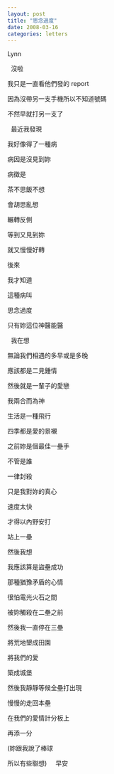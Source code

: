 ```yaml
---
layout: post
title: "思念過度"
date: 2008-03-16
categories: letters
---
```



Lynn


 
沒啦


我只是一直看他們發的
report


因為沒帶另一支手機所以不知道號碼


不然早就打另一支了


 
最近我發現


我好像得了一種病


病因是沒見到妳


病徵是


茶不思飯不想


會胡思亂想


輾轉反側


等到又見到妳


就又慢慢好轉


後來


我才知道


這種病叫


思念過度


只有妳這位神醫能醫


 
我在想


無論我們相遇的多早或是多晚


應該都是二見鍾情


然後就是一輩子的愛戀


我兩合而為神


生活是一種飛行


四季都是愛的景襯


之前妳是個最佳一壘手


不管是誰


一律封殺


只是我對妳的真心


速度太快


才得以內野安打


站上一壘


然後我想


我應該算是盜壘成功


那種猶豫矛盾的心情


很怕電光火石之間


被妳觸殺在二壘之前


然後我一直停在三壘


將荒地墾成田園


將我們的愛


築成城堡


然後我靜靜等候全壘打出現


慢慢的走回本壘


在我們的愛情計分板上


再添一分


(妳跟我說了棒球


所以有些聯想)
 
 
早安
